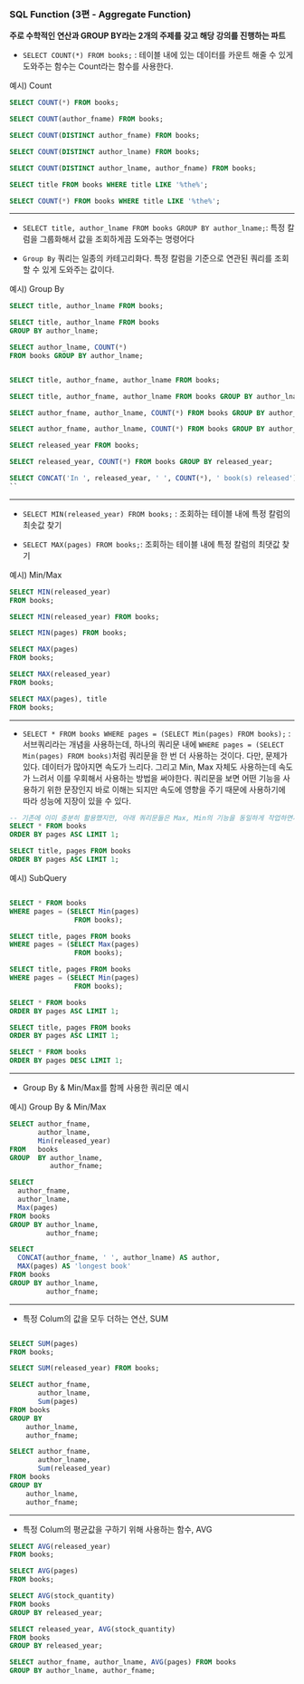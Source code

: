 ### SQL Function (3편 - Aggregate Function)

**주로 수학적인 연산과 GROUP BY라는 2개의 주제를 갖고 해당 강의를 진행하는 파트**

- `SELECT COUNT(*) FROM books;` : 테이블 내에 있는 데이터를 카운트 해줄 수 있게 도와주는 함수는 Count라는 함수를 사용한다.

예시) Count

```sql
SELECT COUNT(*) FROM books;

SELECT COUNT(author_fname) FROM books;

SELECT COUNT(DISTINCT author_fname) FROM books;

SELECT COUNT(DISTINCT author_lname) FROM books;

SELECT COUNT(DISTINCT author_lname, author_fname) FROM books;

SELECT title FROM books WHERE title LIKE '%the%';

SELECT COUNT(*) FROM books WHERE title LIKE '%the%';
```

---

- `SELECT title, author_lname FROM books GROUP BY author_lname;`: 특정 칼럼을 그룹화해서 값을 조회하게끔 도와주는 명령어다

- `Group By` 쿼리는 일종의 카테고리화다. 특정 칼럼을 기준으로 연관된 쿼리를 조회할 수 있게 도와주는 값이다.

예시) Group By

```sql
SELECT title, author_lname FROM books;

SELECT title, author_lname FROM books
GROUP BY author_lname;

SELECT author_lname, COUNT(*)
FROM books GROUP BY author_lname;


SELECT title, author_fname, author_lname FROM books;

SELECT title, author_fname, author_lname FROM books GROUP BY author_lname;

SELECT author_fname, author_lname, COUNT(*) FROM books GROUP BY author_lname;

SELECT author_fname, author_lname, COUNT(*) FROM books GROUP BY author_lname, author_fname;

SELECT released_year FROM books;

SELECT released_year, COUNT(*) FROM books GROUP BY released_year;

SELECT CONCAT('In ', released_year, ' ', COUNT(*), ' book(s) released') AS year FROM books GROUP BY released_year;
``
```

---

- `SELECT MIN(released_year) FROM books;` : 조회하는 테이블 내에 특정 칼럼의 최솟값 찾기

- `SELECT MAX(pages) FROM books;`: 조회하는 테이블 내에 특정 칼럼의 최댓값 찾기

예시) Min/Max

```sql
SELECT MIN(released_year)
FROM books;

SELECT MIN(released_year) FROM books;

SELECT MIN(pages) FROM books;

SELECT MAX(pages)
FROM books;

SELECT MAX(released_year)
FROM books;

SELECT MAX(pages), title
FROM books;
```

---

- `SELECT * FROM books WHERE pages = (SELECT Min(pages) FROM books);` : 서브쿼리라는 개념을 사용하는데, 하나의 쿼리문 내에 `WHERE pages = (SELECT Min(pages) FROM books)`처럼 쿼리문을 한 번 더 사용하는 것이다. 다만, 문제가 있다. 데이터가 많아지면 속도가 느리다. 그리고 Min, Max 자체도 사용하는데 속도가 느려서 이를 우회해서 사용하는 방법을 써야한다. 쿼리문을 보면 어떤 기능을 사용하기 위한 문장인지 바로 이해는 되지만 속도에 영향을 주기 때문에 사용하기에 따라 성능에 지장이 있을 수 있다.

```sql
-- 기존에 이미 충분히 활용했지만, 아래 쿼리문들은 Max, Min의 기능을 동일하게 작업하면서 속도에 영향을 주지 않는 쿼리문으로 활용 가능하다.
SELECT * FROM books
ORDER BY pages ASC LIMIT 1;

SELECT title, pages FROM books
ORDER BY pages ASC LIMIT 1;
```

예시) SubQuery

```sql

SELECT * FROM books
WHERE pages = (SELECT Min(pages)
                FROM books);

SELECT title, pages FROM books
WHERE pages = (SELECT Max(pages)
                FROM books);

SELECT title, pages FROM books
WHERE pages = (SELECT Min(pages)
                FROM books);

SELECT * FROM books
ORDER BY pages ASC LIMIT 1;

SELECT title, pages FROM books
ORDER BY pages ASC LIMIT 1;

SELECT * FROM books
ORDER BY pages DESC LIMIT 1;
```

---

- Group By & Min/Max를 함께 사용한 쿼리문 예시

예시) Group By & Min/Max

```sql
SELECT author_fname,
       author_lname,
       Min(released_year)
FROM   books
GROUP  BY author_lname,
          author_fname;

SELECT
  author_fname,
  author_lname,
  Max(pages)
FROM books
GROUP BY author_lname,
         author_fname;

SELECT
  CONCAT(author_fname, ' ', author_lname) AS author,
  MAX(pages) AS 'longest book'
FROM books
GROUP BY author_lname,
         author_fname;
```

---

- 특정 Colum의 값을 모두 더하는 연산, SUM

```sql

SELECT SUM(pages)
FROM books;

SELECT SUM(released_year) FROM books;

SELECT author_fname,
       author_lname,
       Sum(pages)
FROM books
GROUP BY
    author_lname,
    author_fname;

SELECT author_fname,
       author_lname,
       Sum(released_year)
FROM books
GROUP BY
    author_lname,
    author_fname;
```

---

- 특정 Colum의 평균값을 구하기 위해 사용하는 함수, AVG

```sql
SELECT AVG(released_year)
FROM books;

SELECT AVG(pages)
FROM books;

SELECT AVG(stock_quantity)
FROM books
GROUP BY released_year;

SELECT released_year, AVG(stock_quantity)
FROM books
GROUP BY released_year;

SELECT author_fname, author_lname, AVG(pages) FROM books
GROUP BY author_lname, author_fname;
```
